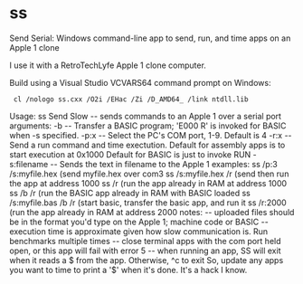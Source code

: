 # ss
Send Serial: Windows command-line app to send, run, and time apps on an Apple 1 clone

I use it with a RetroTechLyfe Apple 1 clone computer.

Build using a Visual Studio VCVARS64 command prompt on Windows:

     cl /nologo ss.cxx /O2i /EHac /Zi /D_AMD64_ /link ntdll.lib

Usage: ss
  Send Slow -- sends commands to an Apple 1 over a serial port
  arguments:
      -b                     -- Transfer a BASIC program; 'E000 R' is invoked for BASIC when -s specified.
      -p:x                   -- Select the PC's COM port, 1-9. Default is 4
      -r:x                   -- Send a run command and time exectution.
                                Default for assembly apps is to start execution at 0x1000
                                Default for BASIC is just to invoke RUN
      -s:filename            -- Sends the text in filename to the Apple 1
  examples:
      ss /p:3 /s:myfile.hex         (send myfile.hex over com3
      ss /s:myfile.hex /r           (send then run the app at address 1000
      ss /r                         (run the app already in RAM at address 1000
      ss /b /r                      (run the BASIC app already in RAM with BASIC loaded
      ss /s:myfile.bas /b /r        (start basic, transfer the basic app, and run it
      ss /r:2000                    (run the app already in RAM at address 2000
  notes:
      -- uploaded files should be in the format you'd type on the Apple 1; machine code or BASIC
      -- execution time is approximate given how slow communication is. Run benchmarks multiple times
      -- close terminal apps with the com port held open, or this app will fail with error 5
      -- when running an app, SS will exit when it reads a $ from the app. Otherwise, ^c to exit
         So, update any apps you want to time to print a '$' when it's done. It's a hack I know.

